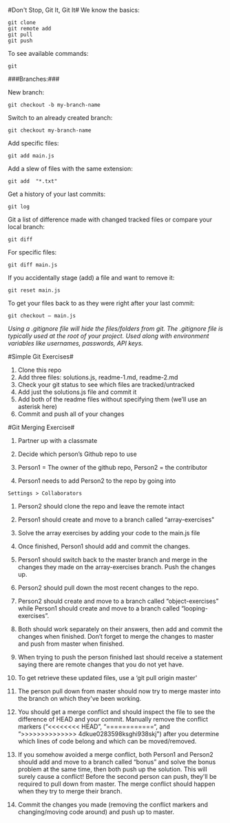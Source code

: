 #Don't Stop, Git It, Git It#
We know the basics:
```
git clone
git remote add
git pull
git push
```

To see available commands:
```
git
```

###Branches:###

New branch:
```
git checkout -b my-branch-name
```

Switch to an already created branch:
```
git checkout my-branch-name
```

Add specific files:
```
git add main.js
```

Add a slew of files with the same extension:
```
git add  "*.txt"
```
Get a history of your last commits:
```
git log
```

Git a list of difference made with changed tracked files or compare your local branch:
```
git diff
```

For specific files:
```
git diff main.js
```

If you accidentally stage (add) a file and want to remove it:
```
git reset main.js
```

To get your files back to as they were right after your last commit:
```
git checkout — main.js
```


*Using a .gitignore file will hide the files/folders from git. The .gitignore file is typically used at the root of your project. Used along with environment variables like usernames, passwords, API keys.*


#Simple Git Exercises#
1. Clone this repo
1. Add three files: solutions.js, readme-1.md, readme-2.md
1. Check your git status to see which files are tracked/untracked
1. Add just the solutions.js file and commit it
1. Add both of the readme files without specifying them (we’ll use an asterisk here)
1. Commit and push all of your changes


#Git Merging Exercise#

1. Partner up with a classmate

1. Decide which person’s Github repo to use

1. Person1 = The owner of the github repo, Person2 = the contributor

1. Person1 needs to add Person2 to the repo by going into
```
Settings > Collaborators
```

1. Person2 should clone the repo and leave the remote intact

1. Person1 should create and move to a branch called “array-exercises"

1. Solve the array exercises by adding your code to the main.js file

1. Once finished, Person1 should add and commit the changes.

1. Person1 should switch back to the master branch and merge in the changes they made on the array-exercises branch. Push the changes up.

1. Person2 should pull down the most recent changes to the repo.

1. Person2 should create and move to a branch called “object-exercises” while Person1 should create and move to a branch called “looping-exercises”.

1. Both should work separately on their answers, then add and commit the changes when finished. Don’t forget to merge the changes to master and push from master when finished.

1. When trying to push the person finished last should receive a statement saying there are remote changes that you do not yet have.

1. To get retrieve these updated files, use a ‘git pull origin master'

1. The person pull down from master should now try to merge master into the branch on which they've been working.

1. You should get a merge conflict and should inspect the file to see the difference of HEAD and your commit. Manually remove the conflict markers (“<<<<<<<< HEAD”, “============“, and “>>>>>>>>>>>>>> 4dkue0283598ksghi938skj") after you determine which lines of code belong and which can be moved/removed.

1. If you somehow avoided a merge conflict, both Person1 and Person2 should add and move to a branch called “bonus” and solve the bonus problem at the same time, then both push up the solution. This will surely cause a conflict! Before the second person can push, they'll be required to pull down from master. The merge conflict should happen when they try to merge their branch.

1. Commit the changes you made (removing the conflict markers and changing/moving code around) and push up to master.
